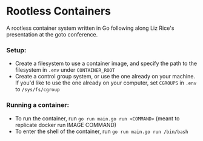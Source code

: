 # Rootless Containers
A rootless container system written in Go following along Liz Rice's presentation at the goto conference.

### Setup: 
* Create a filesystem to use a container image, and specify the path to the filesystem in `.env` under `CONTAINER_ROOT`
* Create a control group system, or use the one already on your machine. If you'd like to use the one already on your computer, set `CGROUPS` in `.env` to `/sys/fs/cgroup`

### Running a container:
* To run the container, run `go run main.go run <COMMAND>` (meant to replicate docker run IMAGE COMMAND)
* To enter the shell of the container, run `go run main.go run /bin/bash`
